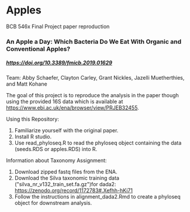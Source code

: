 # Apples

BCB 546x Final Project paper reproduction 
### An Apple a Day: Which Bacteria Do We Eat With Organic and Conventional Apples?
##### https://doi.org/10.3389/fmicb.2019.01629

Team: Abby Schaefer, Clayton Carley, Grant Nickles, Jazelli Muetherthies, and Matt Kohane 

The goal of this project is to reproduce the analysis in the paper though using the provided 16S data which is available at https://www.ebi.ac.uk/ena/browser/view/PRJEB32455. 

Using this Repository:

1. Familiarize yourself with the original paper.
2. Install R studio.
3. Use read_phyloseq.R to read the phyloseq object containing the data (seeds.RDS or apples.RDS) into R.

Information about Taxonomy Assignment:

1. Download zipped fastq files from the ENA.
2. Download the Silva taxonomic training data ("silva_nr_v132_train_set.fa.gz")for dada2: https://zenodo.org/record/1172783#.Xefhh-hKi71
3. Follow the instructions in alignment_dada2.Rmd to create a phyloseq object for downstream analysis.